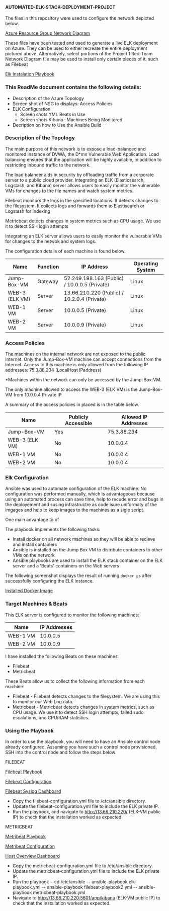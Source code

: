 #### AUTOMATED-ELK-STACK-DEPLOYMENT-PROJECT

The files in this repository were used to configure the network depicted below.

<a href="https://github.com/Nathanialuc5019/Project-1/blob/main/Network%20security%20diagram%20-%20Azure%20Resource%20Group.pdf">Azure Resource Group Network Diagram</a>
  
These files have been tested and used to generate a live ELK deployment on Azure. They can be used to either recreate the entire deployment pictured above. Alternatively, select portions of the Project 1 Red-Team Network Diagram file may be used to install only certain pieces of it, such as Filebeat

<a href="https://github.com/Nathanialuc5019/Project-1/blob/main/Ansible/ansible/install-elk.yml">Elk Instalation Playbook</a>


### This ReadMe document contains the following details:
- Description of the Azure Topology
- Screen shot of NSG to displays:  Access Policies
- ELK Configuration
  - Screen shots YML Beats in Use
  - Screen shots Kibana : Machines Being Monitored
- Decription on how to Use the Ansible Build


### Description of the Topology

The main purpose of this network is to expose a load-balanced and monitored instance of DVWA, the D*mn Vulnerable Web Application.
Load balancing ensures that the application will be highly available, in addition to restricting inbound traffic to the network.

The load balancer aids in security by offloading traffic from a corporate server to a public cloud provider. Integrating an ELK (Elasticsearch, Logstash, and Kibana) server allows users to easily monitor the vulnerable VMs for changes to the file names and watch system metrics.

Filebeat monitors the logs in the specified locations. It detects changes to the filesystem. It collects logs and forwards them to Elastisearch or Logstash for indexing

Metricbeat detects changes in system metrics such as CPU usage. We use it to detect SSH login attempts

Integrating an ELK server allows users to easily monitor the vulnerable VMs for changes to the netwok and system logs.


The configuration details of each machine is found below.

| Name     | Function | IP Address | Operating System |
|----------|----------|------------|------------------|
| Jump-Box-VM | Gateway  |52.249.198.163 (Public) / 10.0.0.5 (Private) | Linux |
| WEB-3 (ELK VM)   | Server   |13.66.210.220 (Public) / 10.2.0.4 (Private) | Linux |
| WEB-1 VM     | Server   |10.0.0.5 (Private)   | Linux            |
| WEB-2 VM     | Server   |10.0.0.9 (Private)            | Linux            |


### Access Policies

The machines on the internal network are not exposed to the public Internet. Only the Jump-Box-VM machine can accept connections from the Internet. 
Access to this machine is only allowed from the following IP addresses:
  75.3.88.234 (LocalHost IPaddress)

*Machines within the network can only be accessed by the Jump-Box-VM.

The only machine allowed to access the WEB-3 (ELK VM) is the Jump-Box-VM from 10.0.0.4 Private IP

A summary of the access policies in placed is in the table below.

| Name     | Publicly Accessible | Allowed IP Addresses |
|----------|---------------------|----------------------|
| Jump-Box-VM | Yes             | 75.3.88.234   |
| WEB-3 (ELK VM)         |No    |  10.0.0.4                    |
| WEB-1 VM         |No          | 10.0.0.4                     
| WEB-2 VM         |No         | 10.0.0.4                  |


### Elk Configuration

Ansible was used to automate configuration of the ELK machine. No configuration was performed manually, which is advantageous because using an automated process can save time, help to recude error and bugs in the deployement and susing infrastructre as code isure uniformaty of the imgages and help to keep images to the machines as a sigle script. 

One main advantage to of 

The playbook implements the following tasks:

- Install docker on all network machines so they will be able to recieve and install containers
- Ansible is installed on the Jump Box VM to distribute containers to other VMs on the network
- Ansible playbooks are used to install the ELK stack container on the ELK server and a 'Beats' containers on the Web servers

The following screenshot displays the result of running `docker ps` after successfully configuring the ELK instance.

<a href="https://github.com/Nathanialuc5019/Project-1/blob/main/Images_Elk%20Stack%20Deployment%20Project/Docker%20ps%20screenshot.PNG">Installed Docker Image</a>

### Target Machines & Beats

This ELK server is configured to monitor the following machines:

| Name     | IP Addresses |
|----------|---------------------|
| WEB-1 VM         | 10.0.0.5  |                   
| WEB-2 VM           | 10.0.0.9 |

I have installed the following Beats on these machines:
- Filebeat
- Metricbeat

These Beats allow us to collect the following information from each machine:

- Filebeat - Filebeat detects changes to the filesystem. We are using this to monitor our Web Log data.
- Metricbeat - Metricbeat detects changes in system metrics, such as CPU usage. We use it to detect SSH login attempts, failed sudo escalations, and CPU/RAM statistics.

### Using the Playbook

In order to use the playbook, you will need to have an Ansible control node already configured. Assuming you have such a control node provisioned,
SSH into the control node and follow the steps below:

FILEBEAT

<a href="https://github.com/Nathanialuc5019/Project-1/blob/main/Ansible/ansible/filebeat-playbook2.yml">Filebeat Playbook</a>

<a href="https://github.com/Nathanialuc5019/Project-1/blob/main/Ansible/ansible/files/filebeat-config.yml">Filebeat Configuration</a>

<a href="https://github.com/Nathanialuc5019/Project-1/blob/main/Images_Elk%20Stack%20Deployment%20Project/filebeat.screenshot.PNG">Filebeat Syslog Dashboard</a>

- Copy the filebeat-configuration.yml file to /etc/ansible directory.
- Update the filebeat-configuration.yml file to include the ELK private IP.
- Run the playbook, and navigate to http://13.66.210.220/ (ELK-VM public IP) to check that the installation worked as expected

METRICBEAT

<a href="https://github.com/Nathanialuc5019/Project-1/blob/main/Ansible/ansible/metricbeat-playbook.yml">Metribeat Playbook</a>

<a href="https://github.com/Nathanialuc5019/Project-1/blob/main/Ansible/ansible/metrics/metricbeat-config.yml">Metribeat Configuration</a>

<a href="https://github.com/Nathanialuc5019/Project-1/blob/main/Images_Elk%20Stack%20Deployment%20Project/metricbeat.screenshot.PNG">Host Overview Dashboard</a>

- Copy the metricbeat-configuration.yml file to /etc/ansible directory.
- Update the metricbeat-configuration.yml file to include the ELK private IP.
- Run the playbook 
--cd /etc/ansible
-- ansible-playbook elk-playbook.yml
-- ansible-playbook filebeat-playbook2.yml
-- ansible-playbook metricbeat-playbook.yml
- Navigate to http://13.66.210.220:5601/app/kibana (ELK-VM public IP) to check that the installation worked as expected.
